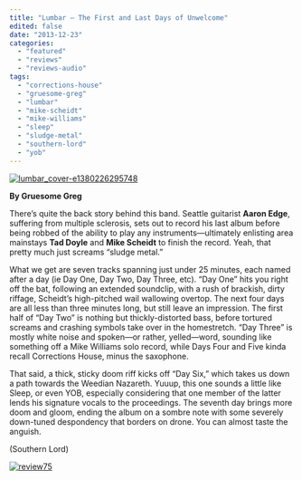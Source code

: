 ```yaml
---
title: "Lumbar – The First and Last Days of Unwelcome"
edited: false
date: "2013-12-23"
categories:
  - "featured"
  - "reviews"
  - "reviews-audio"
tags:
  - "corrections-house"
  - "gruesome-greg"
  - "lumbar"
  - "mike-scheidt"
  - "mike-williams"
  - "sleep"
  - "sludge-metal"
  - "southern-lord"
  - "yob"
---
```


[![lumbar_cover-e1380226295748](http://www.hellbound.ca/wp-content/uploads/2013/12/lumbar_cover-e1380226295748.jpg)](http://www.hellbound.ca/wp-content/uploads/2013/12/lumbar_cover-e1380226295748.jpg)

**By Gruesome Greg**

There’s quite the back story behind this band. Seattle guitarist **Aaron Edge**, suffering from multiple sclerosis, sets out to record his last album before being robbed of the ability to play any instruments—ultimately enlisting area mainstays **Tad Doyle** and **Mike Scheidt** to finish the record. Yeah, that pretty much just screams “sludge metal.”

What we get are seven tracks spanning just under 25 minutes, each named after a day (ie Day One, Day Two, Day Three, etc). “Day One” hits you right off the bat, following an extended soundclip, with a rush of brackish, dirty riffage, Scheidt’s high-pitched wail wallowing overtop. The next four days are all less than three minutes long, but still leave an impression. The first half of “Day Two” is nothing but thickly-distorted bass, before tortured screams and crashing symbols take over in the homestretch. “Day Three” is mostly white noise and spoken—or rather, yelled—word, sounding like something off a Mike Williams solo record, while Days Four and Five kinda recall Corrections House, minus the saxophone.

That said, a thick, sticky doom riff kicks off “Day Six,” which takes us down a path towards the Weedian Nazareth. Yuuup, this one sounds a little like Sleep, or even YOB, especially considering that one member of the latter lends his signature vocals to the proceedings. The seventh day brings more doom and gloom, ending the album on a sombre note with some severely down-tuned despondency that borders on drone. You can almost taste the anguish.

(Southern Lord)

[![review75](http://www.hellbound.ca/wp-content/uploads/2009/09/review75.png)](http://www.hellbound.ca/wp-content/uploads/2009/09/review75.png)
